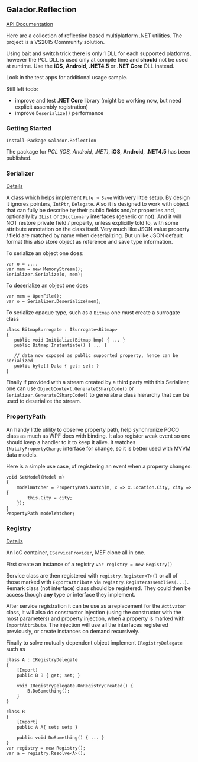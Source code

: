 ## Galador.Reflection
[API Documentation](Galador.Reflection.chm?raw=true)

Here are a collection of reflection based multiplatform .NET utilities. The project is a VS2015 Community solution.

Using bait and switch trick there is only 1 DLL for each supported platforms, however the PCL DLL is used only at compile time and **should** not be used at runtime.
Use the **iOS**, **Android**, **.NET4.5** or **.NET Core** DLL instead.

Look in the test apps for additional usage sample.

Still left todo:
- improve and test **.NET Core** library (might be working now, but need explicit assembly registration)
- improve `Deserialize()` performance

### Getting Started

    Install-Package Galador.Reflection

The package for  *PCL (iOS, Android, .NET)*, **iOS**, **Android**, **.NET4.5** has been published.



### Serializer
[Details](serializer.md)

A class which helps implement `File > Save` with very little setup. 
By design it ignores pointers, `IntPtr`, `Delegate`. Also it is designed to work with object that can fully be describe by their public fields and/or properties and, optionally by `IList` or `IDictionary` interfaces (generic or not).
And it will NOT restore private field / property, unless explicitly told to, with some attribute annotation on the class itself.
Very much like JSON value property / field are matched by name when deserializing. 
But unlike JSON default format this also store object as reference and save type information.

To serialize an object one does:

    var o = ....
    var mem = new MemoryStream();
    Serializer.Serialize(o, mem);

To deserialize an object one does

    var mem = OpenFile();
    var o = Serializer.Deserialize(mem);

To serialize opaque type, such as a `Bitmap` one must create a surrogate class

    class BitmapSurrogate : ISurrogate<Bitmap>
    {
       public void Initialize(Bitmap bmp) { ... }
       public Bitmap Instantiate() { ... }

       // data now exposed as public supported property, hence can be serialized
       public byte[] Data { get; set; }
    }


Finally if provided with a stream created by a third party with this Serializer, one can use `ObjectContext.GenerateCSharpCode()` 
or `Serializer.GenerateCSharpCode()` to generate a class hierarchy that can be used to deserialize the stream.


### PropertyPath
An handy little utility to observe property path, help synchronize POCO class as much as  WPF does with binding.
It also register weak event so one should keep a handler to it to keep it alive.
It watches `INotifyPropertyChange` interface for change, so it is better used with MVVM data models.

Here is a simple use case, of registering an event when a property changes:

    void SetModel(Model m)
    {
        modelWatcher = PropertyPath.Watch(m, x => x.Location.City, city => {
            this.City = city;
        });
    }
    PropertyPath modelWatcher;


### Registry
[Details](registry.md)

An IoC container, `IServiceProvider`, MEF clone all in one.

First create an instance of a registry `var registry = new Registry()`

Service class are then registered with `registry.Register<T>()` or all of those marked with `ExportAttribute` via `registry.RegisterAssemblies(...)`.
Remark class (not interface) class should be registered. They could then be access though **any** type or interface they implement.

After service registration it can be use as a replacement for the `Activator` class, 
it will also do constructor injection (using the constructor with the most parameters) 
and property injection, when a property is marked with `ImportAttribute`. 
The injection will use all the interfaces registered previously, or create instances on demand recursively.

Finally to solve mutually dependent object implement `IRegistryDelegate` such as

    class A : IRegistryDelegate
    {
        [Import]
        public B B { get; set; }

        void IRegistryDelegate.OnRegistryCreated() {
            B.DoSomething();
        }
    }

    class B
    {
        [Import]
        public A A{ set; set; }

        public void DoSomething() { ... }
    }
    var registry = new Registry();
    var a = registry.Resolve<A>();